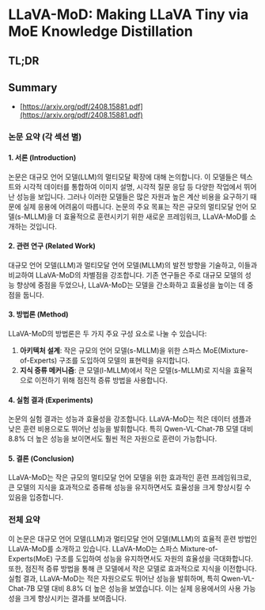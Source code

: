 # LLaVA-MoD: Making LLaVA Tiny via MoE Knowledge Distillation
## TL;DR
## Summary
- [https://arxiv.org/pdf/2408.15881.pdf](https://arxiv.org/pdf/2408.15881.pdf)

### 논문 요약 (각 섹션 별)

#### 1. 서론 (Introduction)
논문은 대규모 언어 모델(LLM)의 멀티모달 확장에 대해 논의합니다. 이 모델들은 텍스트와 시각적 데이터를 통합하여 이미지 설명, 시각적 질문 응답 등 다양한 작업에서 뛰어난 성능을 보입니다. 그러나 이러한 모델들은 많은 자원과 높은 계산 비용을 요구하기 때문에 실제 응용에 어려움이 따릅니다. 논문의 주요 목표는 작은 규모의 멀티모달 언어 모델(s-MLLM)을 더 효율적으로 훈련시키기 위한 새로운 프레임워크, LLaVA-MoD를 소개하는 것입니다.

#### 2. 관련 연구 (Related Work)
대규모 언어 모델(LLM)과 멀티모달 언어 모델(MLLM)의 발전 방향을 기술하고, 이들과 비교하여 LLaVA-MoD의 차별점을 강조합니다. 기존 연구들은 주로 대규모 모델의 성능 향상에 중점을 두었으나, LLaVA-MoD는 모델을 간소화하고 효율성을 높이는 데 중점을 둡니다.

#### 3. 방법론 (Method)
LLaVA-MoD의 방법론은 두 가지 주요 구성 요소로 나눌 수 있습니다:
1. **아키텍처 설계**: 작은 규모의 언어 모델(s-MLLM)을 위한 스파스 MoE(Mixture-of-Experts) 구조를 도입하여 모델의 표현력을 유지합니다.
2. **지식 증류 메커니즘**: 큰 모델(l-MLLM)에서 작은 모델(s-MLLM)로 지식을 효율적으로 이전하기 위해 점진적 증류 방법을 사용합니다.

#### 4. 실험 결과 (Experiments)
논문의 실험 결과는 성능과 효율성을 강조합니다. LLaVA-MoD는 적은 데이터 샘플과 낮은 훈련 비용으로도 뛰어난 성능을 발휘합니다. 특히 Qwen-VL-Chat-7B 모델 대비 8.8% 더 높은 성능을 보이면서도 훨씬 적은 자원으로 훈련이 가능합니다.

#### 5. 결론 (Conclusion)
LLaVA-MoD는 작은 규모의 멀티모달 언어 모델을 위한 효과적인 훈련 프레임워크로, 큰 모델의 지식을 효과적으로 증류해 성능을 유지하면서도 효율성을 크게 향상시킬 수 있음을 입증합니다.

### 전체 요약
이 논문은 대규모 언어 모델(LLM)과 멀티모달 언어 모델(MLLM)의 효율적 훈련 방법인 LLaVA-MoD를 소개하고 있습니다. LLaVA-MoD는 스파스 Mixture-of-Experts(MoE) 구조를 도입하여 성능을 유지하면서도 자원의 효율성을 극대화합니다. 또한, 점진적 증류 방법을 통해 큰 모델에서 작은 모델로 효과적으로 지식을 이전합니다. 실험 결과, LLaVA-MoD는 적은 자원으로도 뛰어난 성능을 발휘하며, 특히 Qwen-VL-Chat-7B 모델 대비 8.8% 더 높은 성능을 보였습니다. 이는 실제 응용에서의 사용 가능성을 크게 향상시키는 결과를 보여줍니다.